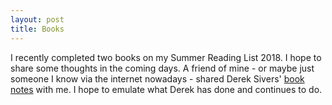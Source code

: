 ```yaml
---
layout: post
title: Books
---
```


I recently completed two books on my Summer Reading List 2018. I hope to share
some thoughts in the coming days. A friend of mine - or maybe just someone I 
know via the internet nowadays - shared Derek Sivers' [book notes](https://sivers.org/bfaq) 
with me. I hope to emulate what Derek has done and continues to do. 
